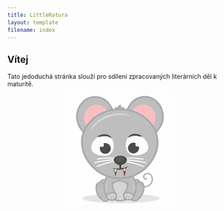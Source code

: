 ```yaml
---
title: LittleRatura
layout: template
filename: index
---
```


## Vítej

Tato jedoduchá stránka slouží pro sdílení zpracovaných literárních děl k maturitě.

<!-- ![My helpful screenshot](assets/img/mysicka.svg -->
<div style="text-align: center;"><img src="assets/img/mysicka.svg" alt="Logo" width="50%" height="50%"></div>